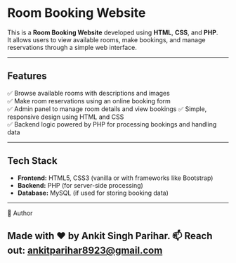 # Room Booking Website

This is a **Room Booking Website** developed using **HTML**, **CSS**, and **PHP**.  
It allows users to view available rooms, make bookings, and manage reservations through a simple web interface.

________________________________________________________________________________________________________________________________________________________________________________________________________________________

## Features

✅ Browse available rooms with descriptions and images  
✅ Make room reservations using an online booking form  
✅ Admin panel to manage room details and view bookings
✅ Simple, responsive design using HTML and CSS  
✅ Backend logic powered by PHP for processing bookings and handling data

----------------------------------------------------------------------------

## Tech Stack

- **Frontend:** HTML5, CSS3 (vanilla or with frameworks like Bootstrap)
- **Backend:** PHP (for server-side processing)
- **Database:** MySQL (if used for storing booking data)
------------------------------------------------------------------------------
🙌 Author

Made with ❤️ by Ankit Singh Parihar.
📫 Reach out: ankitparihar8923@gmail.com
-------------------------------------------------------------------------------
